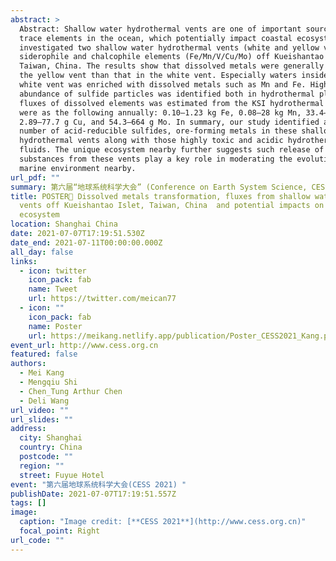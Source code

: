 ```yaml
---
abstract: >
  Abstract: Shallow water hydrothermal vents are one of important sources of
  trace elements in the ocean, which potentially impact coastal ecosystem. We
  investigated two shallow water hydrothermal vents (white and yellow vents) for
  siderophile and chalcophile elements (Fe/Mn/V/Cu/Mo) off Kueishantao islet,
  Taiwan, China. The results show that dissolved metals were generally lower in
  the yellow vent than that in the white vent. Especially waters inside the
  white vent was enriched with dissolved metals such as Mn and Fe. High
  abundance of sulfide particles was identified both in hydrothermal plumes. The
  fluxes of dissolved elements was estimated from the KSI hydrothermal vents
  were as the following annually: 0.10–1.23 kg Fe, 0.08–28 kg Mn, 33.4–306 g V,
  2.89–77.7 g Cu, and 54.3–664 g Mo. In summary, our study identified a large
  number of acid-reducible sulfides, ore-forming metals in these shallow water
  hydrothermal vents along with those highly toxic and acidic hydrothermal
  fluids. The unique ecosystem nearby further suggests such release of chemical
  substances from these vents play a key role in moderating the evolution of
  marine environment nearby. 
url_pdf: ""
summary: 第六届“地球系统科学大会” (Conference on Earth System Science, CESS)于2021年7月7-10日在上海举办，是跨学科性的前沿科技论坛，组织了“战略研究”和“青年论坛”。CESS是以地球科学学科交叉为特色的学术盛会。其目标在于促进横跨圈层、穿越时空的学术研讨，推动地球科学研究的海陆结合、古今结合、生命科学与地球科学结合、以及科学与技术的结合。
title: POSTER🧐 Dissolved metals transformation, fluxes from shallow water hydrothermal
  vents off Kueishantao Islet, Taiwan, China  and potential impacts on nearby
  ecosystem
location: Shanghai China
date: 2021-07-07T17:19:51.530Z
date_end: 2021-07-11T00:00:00.000Z
all_day: false
links:
  - icon: twitter
    icon_pack: fab
    name: Tweet
    url: https://twitter.com/meican77
  - icon: ""
    icon_pack: fab
    name: Poster
    url: https://meikang.netlify.app/publication/Poster_CESS2021_Kang.pdf
event_url: http://www.cess.org.cn
featured: false
authors:
  - Mei Kang
  - Mengqiu Shi
  - Chen_Tung Arthur Chen 
  - Deli Wang
url_video: ""
url_slides: ""
address:
  city: Shanghai
  country: China
  postcode: ""
  region: ""
  street: Fuyue Hotel
event: "第六届地球系统科学大会(CESS 2021) "
publishDate: 2021-07-07T17:19:51.557Z
tags: []
image:
  caption: "Image credit: [**CESS 2021**](http://www.cess.org.cn)"
  focal_point: Right
url_code: ""
---
```

